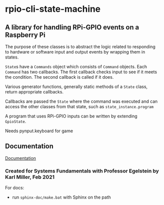 # rpio-cli-state-machine

## A library for handling RPi-GPIO events on a Raspberry Pi

The purpose of these classes is to abstract the logic related to responding to hardware or software input and output events by wrapping them in states.

`State`s have a `Commands` object which consists of `Command` objects. Each `Command` has two callbacks. The first callback checks input to see if it meets the condition. The second callback is called if it does. 

Various generator functions, generally static methods of a `State` class, return appropriate callbacks.

Callbacks are passed the `State` where the command was executed and can access the other classes from that state, such as `state_instance.program`

A program that uses RPi-GPIO inputs can be written by extending `GpioState`.

Needs pynput.keyboard for game

## Documentation

[Documentation](https://www.quaffingcode.com/rpio-cli-state-machine/index.html)

### Created for Systems Fundamentals with Professor Egelstein by Karl Miller, Feb 2021

For docs:

- run `sphinx-doc/make.bat` with Sphinx on the path


